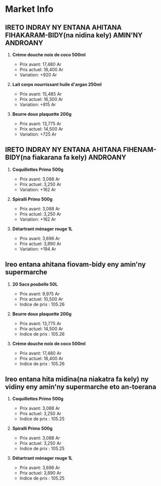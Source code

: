 # Market Info

## IRETO INDRAY NY ENTANA AHITANA FIHAKARAM-BIDY(na nidina kely) AMIN'NY ANDROANY

1. **Crème douche noix de coco 500ml**
   - Prix avant: 17,480 Ar
   - Prix actuel: 18,400 Ar
   - Variation: +920 Ar

2. **Lait corps nourrissant huile d'argan 250ml**
   - Prix avant: 15,485 Ar
   - Prix actuel: 16,300 Ar
   - Variation: +815 Ar

3. **Beurre doux plaquette 200g**
   - Prix avant: 13,775 Ar
   - Prix actuel: 14,500 Ar
   - Variation: +725 Ar

## IRETO INDRAY NY ENTANA AHITANA FIHENAM-BIDY(na fiakarana fa kely) ANDROANY

1. **Coquillettes Primo 500g**
   - Prix avant: 3,088 Ar
   - Prix actuel: 3,250 Ar
   - Variation: +162 Ar

2. **Spiralli Primo 500g**
   - Prix avant: 3,088 Ar
   - Prix actuel: 3,250 Ar
   - Variation: +162 Ar

3. **Détartrant ménager rouge 1L**
   - Prix avant: 3,696 Ar
   - Prix actuel: 3,890 Ar
   - Variation: +194 Ar

## Ireo entana ahitana fiovam-bidy eny amin'ny supermarche

1. **20 Sacs poubelle 50L**
   - Prix avant: 9,975 Ar
   - Prix actuel: 10,500 Ar
   - Indice de prix : 105.26

2. **Beurre doux plaquette 200g**
   - Prix avant: 13,775 Ar
   - Prix actuel: 14,500 Ar
   - Indice de prix : 105.26

3. **Crème douche noix de coco 500ml**
   - Prix avant: 17,480 Ar
   - Prix actuel: 18,400 Ar
   - Indice de prix : 105.26

## Ireo entana hita midina(na niakatra fa kely) ny vidiny eny amin'ny supermarche eto an-toerana

1. **Coquillettes Primo 500g**
   - Prix avant: 3,088 Ar
   - Prix actuel: 3,250 Ar
   - Indice de prix : 105.25

2. **Spiralli Primo 500g**
   - Prix avant: 3,088 Ar
   - Prix actuel: 3,250 Ar
   - Indice de prix : 105.25

3. **Détartrant ménager rouge 1L**
   - Prix avant: 3,696 Ar
   - Prix actuel: 3,890 Ar
   - Indice de prix : 105.25

